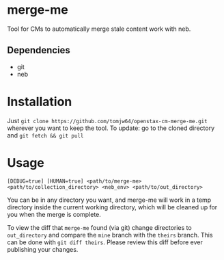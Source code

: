# merge-me

Tool for CMs to automatically merge stale content work with neb.

## Dependencies
- git
- neb

# Installation
Just `git clone https://github.com/tomjw64/openstax-cm-merge-me.git` wherever you want to keep the tool.
To update: go to the cloned directory and `git fetch && git pull`

# Usage
`[DEBUG=true] [HUMAN=true] <path/to/merge-me> <path/to/collection_directory> <neb_env> <path/to/out_directory>`

You can be in any directory you want, and merge-me will work in a temp directory inside the current working directory, which will be cleaned up for you when the merge is complete.

To view the diff that `merge-me` found (via git) change directories to `out_directory` and compare the `mine` branch with the `theirs` branch. This can be done with `git diff theirs`. Please review this diff before ever publishing your changes.
